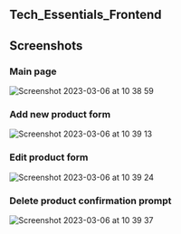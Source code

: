 ## Tech_Essentials_Frontend

## Screenshots
### Main page
![Screenshot 2023-03-06 at 10 38 59](https://user-images.githubusercontent.com/110017552/223047632-0798dac4-1808-4807-bfee-50fe05b10735.png)

### Add new product form
![Screenshot 2023-03-06 at 10 39 13](https://user-images.githubusercontent.com/110017552/223047644-3e232c7f-7c34-4559-861e-08e946681274.png)

### Edit product form
![Screenshot 2023-03-06 at 10 39 24](https://user-images.githubusercontent.com/110017552/223047655-3056b6ca-5e10-41dc-871c-0bbbda835340.png)

### Delete product confirmation prompt
![Screenshot 2023-03-06 at 10 39 37](https://user-images.githubusercontent.com/110017552/223047662-699f45fc-2944-4ce6-89d3-657fe769a843.png)
